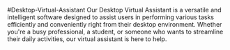 #Desktop-Virtual-Assistant
Our Desktop Virtual Assistant is a versatile and intelligent software designed to assist users in performing various tasks efficiently and conveniently right from their desktop environment. Whether you're a busy professional, a student, or someone who wants to streamline their daily activities, our virtual assistant is here to help.
